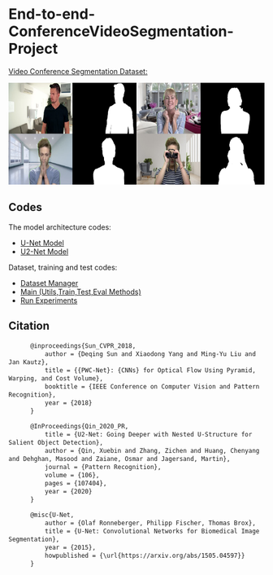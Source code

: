 # End-to-end-ConferenceVideoSegmentation-Project

[Video Conference Segmentation Dataset:](https://github.com/kuangzijian/Flow-Based-Video-Segmentation)

<p align="center">
  <img height="200"  src="images/dataset.png">
</p>

## Codes

The model architecture codes:

* [U-Net Model](https://github.com/knrl/End-to-end-ConferenceVideoSegmentation-Project/blob/main/models/unet.py)
* [U2-Net Model](https://github.com/knrl/End-to-end-ConferenceVideoSegmentation-Project/blob/main/models/u2net.py)

Dataset, training and test codes:

* [Dataset Manager](https://github.com/knrl/End-to-end-ConferenceVideoSegmentation-Project/blob/main/data_manager.py)
* [Main (Utils,Train,Test,Eval Methods)](https://github.com/knrl/End-to-end-ConferenceVideoSegmentation-Project/blob/main/main.py)
* [Run Experiments](https://github.com/knrl/End-to-end-ConferenceVideoSegmentation-Project/blob/main/run_experiment.py)


## Citation
```
      @inproceedings{Sun_CVPR_2018,
          author = {Deqing Sun and Xiaodong Yang and Ming-Yu Liu and Jan Kautz},
          title = {{PWC-Net}: {CNNs} for Optical Flow Using Pyramid, Warping, and Cost Volume},
          booktitle = {IEEE Conference on Computer Vision and Pattern Recognition},
          year = {2018}
      }
```
```
      @InProceedings{Qin_2020_PR,
          title = {U2-Net: Going Deeper with Nested U-Structure for Salient Object Detection},
          author = {Qin, Xuebin and Zhang, Zichen and Huang, Chenyang and Dehghan, Masood and Zaiane, Osmar and Jagersand, Martin},
          journal = {Pattern Recognition},
          volume = {106},
          pages = {107404},
          year = {2020}
      }
``` 
```
      @misc{U-Net,
          author = {Olaf Ronneberger, Philipp Fischer, Thomas Brox},
          title = {U-Net: Convolutional Networks for Biomedical Image Segmentation},
          year = {2015},
          howpublished = {\url{https://arxiv.org/abs/1505.04597}}
      }
```  
